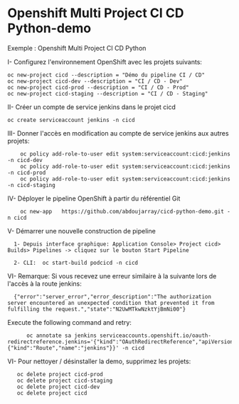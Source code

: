# Openshift Multi Project CI CD Python-demo
Exemple : Openshift Multi Project CI CD Python

I- Configurez l'environnement OpenShift avec les projets suivants:

	oc new-project cicd --description = "Démo du pipeline CI / CD"
	oc new-project cicd-dev --description = "CI / CD - Dev"
	oc new-project cicd-prod --description = "CI / CD - Prod"
	oc new-project cicd-staging --description = "CI / CD - Staging"
				
II- Créer un compte de service jenkins dans le projet cicd
                
	oc create serviceaccount jenkins -n cicd
		
III- Donner l'accès en modification au compte de service jenkins aux autres projets:

        oc policy add-role-to-user edit system:serviceaccount:cicd:jenkins -n cicd-dev
        oc policy add-role-to-user edit system:serviceaccount:cicd:jenkins -n cicd-prod
        oc policy add-role-to-user edit system:serviceaccount:cicd:jenkins -n cicd-staging 

IV- Déployer le pipeline OpenShift à partir du référentiel Git
      
        oc new-app   https://github.com/abdoujarray/cicd-python-demo.git -n cicd

V- Démarrer une nouvelle construction de pipeline 
      
      1- Depuis interface graphique: Application Console> Project cicd> Builds> Pipelines -> cliquez sur le bouton Start Pipeline
      
      2- CLI:  oc start-build podcicd -n cicd

VI- Remarque: Si vous recevez une erreur similaire à la suivante lors de l'accès à la route jenkins:
          
	  {"error":"server_error","error_description":"The authorization server encountered an unexpected condition that prevented it from fulfilling the request.","state":"N2UwMTkwNzktYjBmNi00"}
	  

 Execute the following command and retry:
 
          oc annotate sa jenkins serviceaccounts.openshift.io/oauth-redirectreference.jenkins='{"kind":"OAuthRedirectReference","apiVersion":"v1","reference":{"kind":"Route","name":"jenkins"}}' -n cicd 

VI- Pour nettoyer / désinstaller la demo, supprimez les projets:

       oc delete project cicd-prod
       oc delete project cicd-staging
       oc delete project cicd-dev
       oc delete project cicd 
  
  
    
      

